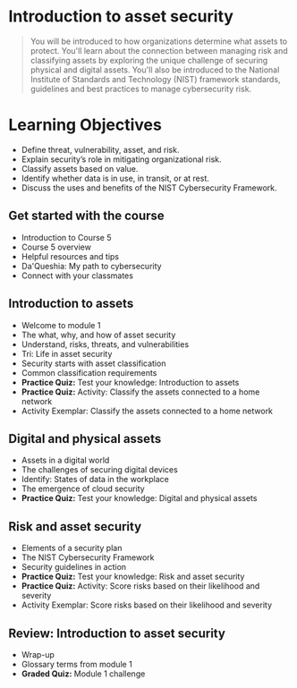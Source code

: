 # Introduction to asset security
> You will be introduced to how organizations determine what assets to protect. You'll learn about the connection between managing risk and classifying assets by exploring the unique challenge of securing physical and digital assets. You'll also be introduced to the National Institute of Standards and Technology (NIST) framework standards, guidelines and best practices to manage cybersecurity risk.
# Learning Objectives
- Define threat, vulnerability, asset, and risk.
- Explain security’s role in mitigating organizational risk.
- Classify assets based on value.
- Identify whether data is in use, in transit, or at rest.
- Discuss the uses and benefits of the NIST Cybersecurity Framework.
## Get started with the course
- Introduction to Course 5
- Course 5 overview
- Helpful resources and tips
- Da'Queshia: My path to cybersecurity
- Connect with your classmates
## Introduction to assets
- Welcome to module 1
- The what, why, and how of asset security
- Understand, risks, threats, and vulnerabilities
- Tri: Life in asset security
- Security starts with asset classification
- Common classification requirements
- **Practice Quiz:** Test your knowledge: Introduction to assets
- **Practice Quiz:** Activity: Classify the assets connected to a home network
- Activity Exemplar: Classify the assets connected to a home network
## Digital and physical assets
- Assets in a digital world
- The challenges of securing digital devices
- Identify: States of data in the workplace
- The emergence of cloud security
- **Practice Quiz:** Test your knowledge: Digital and physical assets
## Risk and asset security
- Elements of a security plan
- The NIST Cybersecurity Framework
- Security guidelines in action
- **Practice Quiz:** Test your knowledge: Risk and asset security
- **Practice Quiz:** Activity: Score risks based on their likelihood and severity
- Activity Exemplar: Score risks based on their likelihood and severity
## Review: Introduction to asset security
- Wrap-up
- Glossary terms from module 1
- **Graded Quiz:** Module 1 challenge
